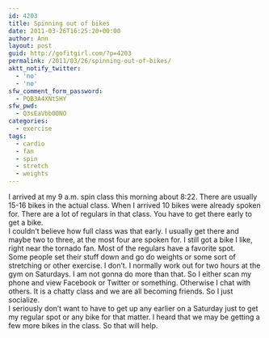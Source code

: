 ```yaml
---
id: 4203
title: Spinning out of bikes
date: 2011-03-26T16:25:20+00:00
author: Ann
layout: post
guid: http://gofitgirl.com/?p=4203
permalink: /2011/03/26/spinning-out-of-bikes/
aktt_notify_twitter:
  - 'no'
  - 'no'
sfw_comment_form_password:
  - PQB3A4XNt5HY
sfw_pwd:
  - Q3sEaVbb00NO
categories:
  - exercise
tags:
  - cardio
  - fan
  - spin
  - stretch
  - weights
---
```

I arrived at my 9 a.m. spin class this morning about 8:22. There are usually 15-16 bikes in the actual class. When I arrived 10 bikes were already spoken for. There are a lot of regulars in that class. You have to get there early to get a bike.  
I couldn&#8217;t believe how full class was that early. I usually get there and maybe two to three, at the most four are spoken for. I still got a bike I like, right near the tornado fan. Most of the regulars have a favorite spot.  
Some people set their stuff down and go do weights or some sort of stretching or other exercise. I don&#8217;t. I normally work out for two hours at the gym on Saturdays. I am not gonna do more than that. So I either scan my phone and view Facebook or Twitter or something. Otherwise I chat with others. It is a chatty class and we are all becoming friends. So I just socialize.  
I seriously don&#8217;t want to have to get up any earlier on a Saturday just to get my regular spot or any bike for that matter. I heard that we may be getting a few more bikes in the class. So that will help.